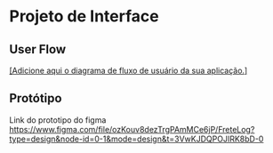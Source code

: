 
# Projeto de Interface

## User Flow

[[Adicione aqui o diagrama de fluxo de usuário da sua aplicação.] ](https://www.figma.com/file/ozKouv8dezTrgPAmMCe6jP/FreteLog?type=design&node-id=0-1&mode=design&t=3VwKJDQPOJIRK8bD-0)

## Protótipo

Link do prototipo do figma https://www.figma.com/file/ozKouv8dezTrgPAmMCe6jP/FreteLog?type=design&node-id=0-1&mode=design&t=3VwKJDQPOJIRK8bD-0



